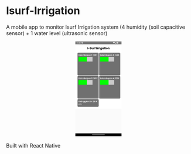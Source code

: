# Isurf-Irrigation

A mobile app to monitor Isurf Irrigation system (4 humidity (soil capacitive sensor) + 1 water level (ultrasonic sensor)
<p align="center"><img src="https://raw.githubusercontent.com/Aziz8860/isurf-irrigation/main/app_screenshot.png" width="25%"></p>

Built with React Native
